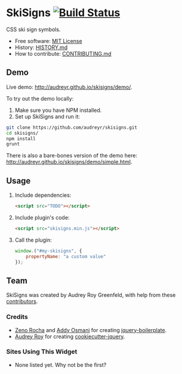 # SkiSigns [![Build Status](https://secure.travis-ci.org/audreyr/skisigns.png?branch=master)](https://travis-ci.org/audreyr/skisigns)

CSS ski sign symbols.

* Free software: [MIT License](http://audreyr.mit-license.org/)
* History: [HISTORY.md](https://github.com/audreyr/skisigns/blob/master/HISTORY.md)
* How to contribute: [CONTRIBUTING.md](https://github.com/audreyr/skisigns/blob/master/CONTRIBUTING.md)

## Demo

Live demo: http://audreyr.github.io/skisigns/demo/.

To try out the demo locally:

1. Make sure you have NPM installed.
2. Set up SkiSigns and run it:

  ```bash
  git clone https://github.com/audreyr/skisigns.git
  cd skisigns/
  npm install
  grunt
  ```

There is also a bare-bones version of the demo here: http://audreyr.github.io/skisigns/demo/simple.html.

## Usage

1. Include dependencies:

	```html
	<script src="TODO"></script>
	```

2. Include plugin's code:

	```html
	<script src="skisigns.min.js"></script>
	```

3. Call the plugin:

	```javascript
	window.("#my-skisigns", {
		propertyName: "a custom value"
	});
	```

## Team

SkiSigns was created by Audrey Roy Greenfeld, with help from these [contributors](https://github.com/audreyr/skisigns/graphs/contributors).

### Credits

* [Zeno Rocha](http://zenorocha.com) and [Addy Osmani](http://addyosmani.com) for creating [jquery-boilerplate](https://github.com/jquery-boilerplate/jquery-boilerplate).
* [Audrey Roy](http://www.audreymroy.com) for creating [cookiecutter-jquery](https://github.com/audreyr/cookiecutter-jquery).


### Sites Using This Widget

* None listed yet. Why not be the first?